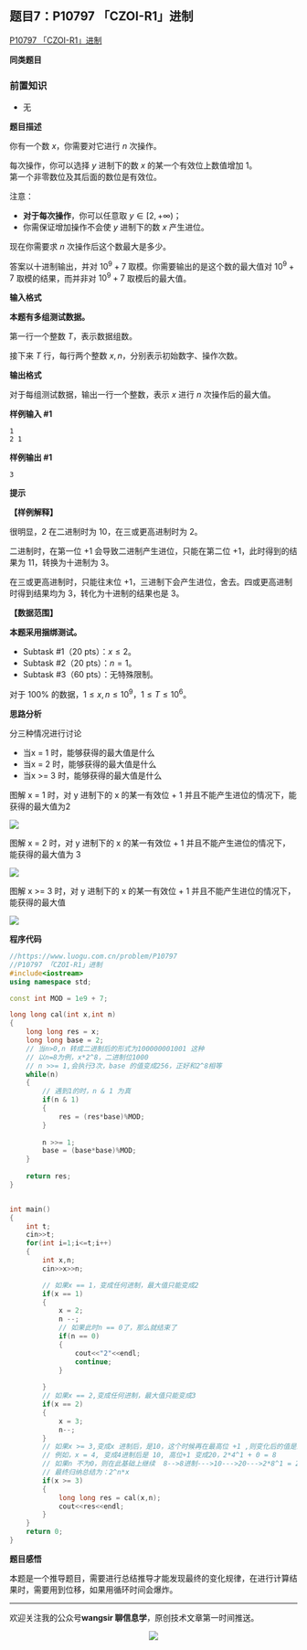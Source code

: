 ## 题目7：P10797 「CZOI-R1」进制

[P10797 「CZOI-R1」进制](https://www.luogu.com.cn/problem/P10797)

**同类题目**



### 前置知识

- 无

**题目描述**

你有一个数 $x$，你需要对它进行 $n$ 次操作。

每次操作，你可以选择 $y$ 进制下的数 $x$ 的某一个有效位上数值增加 $1$。  
第一个非零数位及其后面的数位是有效位。

注意：
* **对于每次操作**，你可以任意取 $y\in[2,+\infty)$；
* 你需保证增加操作不会使 $y$ 进制下的数 $x$ 产生进位。

现在你需要求 $n$ 次操作后这个数最大是多少。

答案以十进制输出，并对 $10^9+7$ 取模。你需要输出的是这个数的最大值对 $10^9+7$ 取模的结果，而并非对 $10^9+7$ 取模后的最大值。

**输入格式**

**本题有多组测试数据。**

第一行一个整数 $T$，表示数据组数。

接下来 $T$ 行，每行两个整数 $x,n$，分别表示初始数字、操作次数。

**输出格式**

对于每组测试数据，输出一行一个整数，表示 $x$ 进行 $n$ 次操作后的最大值。

**样例输入 #1**

```
1
2 1
```

**样例输出 #1**

```
3
```

**提示**

**【样例解释】**

很明显，$2$ 在二进制时为 $10$，在三或更高进制时为 $2$。

二进制时，在第一位 $+1$ 会导致二进制产生进位，只能在第二位 $+1$，此时得到的结果为 $11$，转换为十进制为 $3$。

在三或更高进制时，只能往末位 $+1$，三进制下会产生进位，舍去。四或更高进制时得到结果均为 $3$，转化为十进制的结果也是 $3$。

**【数据范围】**

**本题采用捆绑测试。**

- Subtask #1（$20\text{ pts}$）：$x\le 2$。
- Subtask #2（$20\text{ pts}$）：$n=1$。
- Subtask #3（$60\text{ pts}$）：无特殊限制。

对于 $100\%$ 的数据，$1\le x,n\le10^9$，$1\le T\le10^6$。

**思路分析**

分三种情况进行讨论

- 当x = 1 时，能够获得的最大值是什么
- 当x = 2 时，能够获得的最大值是什么
- 当x >= 3 时，能够获得的最大值是什么



图解 x = 1 时，对 y 进制下的 x 的某一有效位 + 1 并且不能产生进位的情况下，能获得的最大值为2



<img src ="https://cdn.jsdelivr.net/gh/pingguo1987/CSP-NOIP-GESP-/image/pic/进制的转换/进制转换_题目7：P10797 「CZOI-R1」进制/x=1ychange.png" />



图解 x = 2 时，对 y 进制下的 x 的某一有效位 + 1 并且不能产生进位的情况下，能获得的最大值为 3



<img src ="https://cdn.jsdelivr.net/gh/pingguo1987/CSP-NOIP-GESP-/image/pic/进制的转换/进制转换_题目7：P10797 「CZOI-R1」进制/x=2ychange.png" />



图解 x >= 3 时，对 y 进制下的 x 的某一有效位 + 1 并且不能产生进位的情况下，能获得的最大值



<img src ="https://cdn.jsdelivr.net/gh/pingguo1987/CSP-NOIP-GESP-/image/pic/进制的转换/进制转换_题目7：P10797 「CZOI-R1」进制/x=3ychange.png" />



**程序代码**

```c++
//https://www.luogu.com.cn/problem/P10797
//P10797 「CZOI-R1」进制
#include<iostream>
using namespace std;

const int MOD = 1e9 + 7;

long long cal(int x,int n)
{
    long long res = x;
    long long base = 2;
    // 当n>0,n 转成二进制后的形式为100000001001 这种
    // 以n=8为例，x*2^8，二进制位1000
    // n >>= 1,会执行3次，base 的值变成256，正好和2^8相等
    while(n)
    {
        // 遇到1的时，n & 1 为真
        if(n & 1)
        {
            res = (res*base)%MOD;          
        }
        
        n >>= 1;
        base = (base*base)%MOD;
    }
    
    return res;
}


int main()
{
    int t;
    cin>>t;
    for(int i=1;i<=t;i++)
    {
        int x,n;
        cin>>x>>n;

        // 如果x == 1，变成任何进制，最大值只能变成2
        if(x == 1)
        {   
            x = 2;
            n --;
            // 如果此时n == 0了，那么就结束了
            if(n == 0)
            {
                cout<<"2"<<endl;
                continue;
            }
            
        }
        // 如果x == 2,变成任何进制，最大值只能变成3
        if(x == 2)
        {
            x = 3;
            n--;
        }
        // 如果x >= 3,变成x 进制后，是10，这个时候再在最高位 +1 ,则变化后的值是最大的
        // 例如，x = 4, 变成4进制后是 10, 高位+1 变成20，2*4^1 + 0 = 8
        // 如果n 不为0，则在此基础上继续  8-->8进制--->10--->20--->2*8^1 = 2*2*4 = 16
        // 最终归纳总结为：2^n*x
        if(x >= 3)
        {
            long long res = cal(x,n);
            cout<<res<<endl;
        }  
    }
    return 0;
}
```

**题目感悟**

本题是一个推导题目，需要进行总结推导才能发现最终的变化规律，在进行计算结果时，需要用到位移，如果用循环时间会爆炸。

---

欢迎关注我的公众号**wangsir 聊信息学**，原创技术文章第一时间推送。

<center>
    <img src="https://cdn.jsdelivr.net/gh/pingguo1987/CSP-NOIP-GESP-/image/pic/公众号-扫码版.png">
</center>

